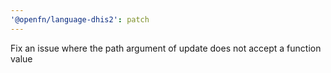 ```yaml
---
'@openfn/language-dhis2': patch
---
```


Fix an issue where the path argument of update does not accept a function value
